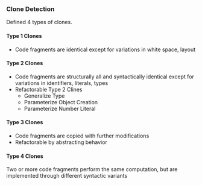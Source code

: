 ### Clone Detection 
Defined $4$ types of clones. 
#### Type 1 Clones 
- Code fragments are identical except for variations in white space, layout
#### Type 2 Clones 
- Code fragments are structurally all and syntactically identical except for variations in identifiers, literals, types
- Refactorable Type 2 Clines 
	- Generalize Type 
	- Parameterize Object Creation 
	- Parameterize Number Literal 
#### Type 3 Clones 
- Code fragments are copied with further modifications
- Refactorable by abstracting behavior
#### Type 4 Clones 
Two or more code fragments perform the same computation, but are implemented through different syntactic variants 